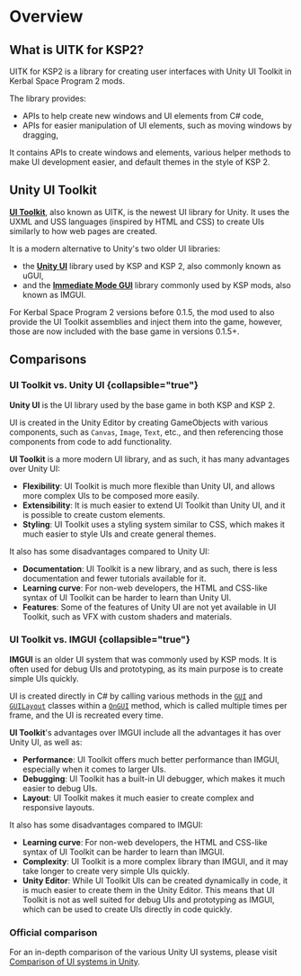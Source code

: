 ﻿# Overview

## What is UITK for KSP2?

UITK for KSP2 is a library for creating user interfaces with Unity UI Toolkit in Kerbal Space Program 2 mods.

The library provides:
- APIs to help create new windows and UI elements from C# code,
- APIs for easier manipulation of UI elements, such as moving windows by dragging, 

It contains APIs to create windows and elements, various helper methods to make UI development easier, and default
themes in the style of KSP 2.

## Unity UI Toolkit

**[UI Toolkit](https://docs.unity3d.com/Manual/UIElements.html)**, also known as UITK, is the newest UI library for
Unity. It uses the UXML and USS languages (inspired by HTML and CSS) to create UIs similarly to how web pages are
created.

It is a modern alternative to Unity's two older UI libraries:

- the **[Unity UI](https://docs.unity3d.com/2022.3/Documentation/Manual/com.unity.ugui.html)** library used by KSP
  and KSP 2, also commonly known as uGUI,
- and the **[Immediate Mode GUI](https://docs.unity3d.com/2022.3/Documentation/Manual/GUIScriptingGuide.html)** library
  commonly used by KSP mods, also known as IMGUI.

For Kerbal Space Program 2 versions before 0.1.5, the mod used
to also provide the UI Toolkit assemblies and inject them into the game, however, those are now included with the base
game in versions 0.1.5+.

## Comparisons

### UI Toolkit vs. Unity UI {collapsible="true"}

**Unity UI** is the UI library used by the base game in both KSP and KSP 2.

UI is created in the Unity Editor by creating GameObjects with various components, such as `Canvas`, `Image`, `Text`,
etc., and then referencing those components from code to add functionality.

**UI Toolkit** is a more modern UI library, and as such, it has many advantages over Unity UI:

- **Flexibility**: UI Toolkit is much more flexible than Unity UI, and allows more complex UIs to be composed more
  easily.
- **Extensibility**: It is much easier to extend UI Toolkit than Unity UI, and it is possible to create custom elements.
- **Styling**: UI Toolkit uses a styling system similar to CSS, which makes it much easier to style UIs and create
  general themes.

It also has some disadvantages compared to Unity UI:

- **Documentation**: UI Toolkit is a new library, and as such, there is less documentation and fewer tutorials
  available for it.
- **Learning curve**: For non-web developers, the HTML and CSS-like syntax of UI Toolkit can be harder to learn than
  Unity UI.
- **Features**: Some of the features of Unity UI are not yet available in UI Toolkit, such as VFX with custom shaders
  and materials.

### UI Toolkit vs. IMGUI {collapsible="true"}

**IMGUI** is an older UI system that was commonly used by KSP mods. It is often used for debug UIs and prototyping,
as its main purpose is to create simple UIs quickly.

UI is created directly in C# by calling various methods in
the [`GUI`](https://docs.unity3d.com/ScriptReference/GUI.html)
and [`GUILayout`](https://docs.unity3d.com/ScriptReference/GUILayout.html) classes within
a [`OnGUI`](https://docs.unity3d.com/ScriptReference/MonoBehaviour.OnGUI.html) method, which is called multiple times
per frame, and the UI is recreated every time.

**UI Toolkit**'s advantages over IMGUI include all the advantages it has over Unity UI, as well as:

- **Performance**: UI Toolkit offers much better performance than IMGUI, especially when it comes to larger UIs.
- **Debugging**: UI Toolkit has a built-in UI debugger, which makes it much easier to debug UIs.
- **Layout**: UI Toolkit makes it much easier to create complex and responsive layouts.

It also has some disadvantages compared to IMGUI:

- **Learning curve**: For non-web developers, the HTML and CSS-like syntax of UI Toolkit can be harder to learn than
  IMGUI.
- **Complexity**: UI Toolkit is a more complex library than IMGUI, and it may take longer to create very simple UIs 
  quickly.
- **Unity Editor**: While UI Toolkit UIs can be created dynamically in code, it is much easier to create them in the
  Unity Editor. This means that UI Toolkit is not as well suited for debug UIs and prototyping as IMGUI, which can be
  used to create UIs directly in code quickly.

### Official comparison

For an in-depth comparison of the various Unity UI systems, please
visit [Comparison of UI systems in Unity](https://docs.unity3d.com/2023.3/Documentation/Manual/UI-system-compare.html).